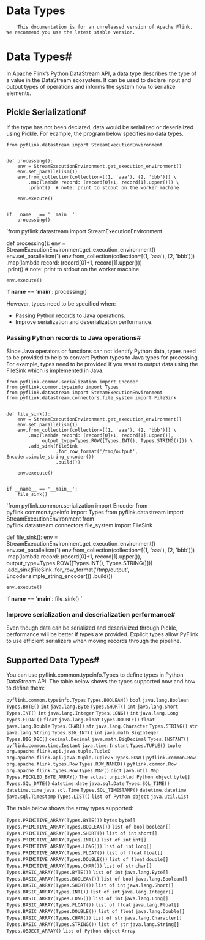 # Data Types


> 
        This documentation is for an unreleased version of Apache Flink. We recommend you use the latest stable version.
    


# Data Types#


In Apache Flink’s Python DataStream API, a data type describes the type of a value in the DataStream ecosystem.
It can be used to declare input and output types of operations and informs the system how to serialize elements.


## Pickle Serialization#


If the type has not been declared, data would be serialized or deserialized using Pickle.
For example, the program below specifies no data types.


```
from pyflink.datastream import StreamExecutionEnvironment


def processing():
    env = StreamExecutionEnvironment.get_execution_environment()
    env.set_parallelism(1)
    env.from_collection(collection=[(1, 'aaa'), (2, 'bbb')]) \
        .map(lambda record: (record[0]+1, record[1].upper())) \
        .print()  # note: print to stdout on the worker machine

    env.execute()


if __name__ == '__main__':
    processing()

```

`from pyflink.datastream import StreamExecutionEnvironment


def processing():
    env = StreamExecutionEnvironment.get_execution_environment()
    env.set_parallelism(1)
    env.from_collection(collection=[(1, 'aaa'), (2, 'bbb')]) \
        .map(lambda record: (record[0]+1, record[1].upper())) \
        .print()  # note: print to stdout on the worker machine

    env.execute()


if __name__ == '__main__':
    processing()
`

However, types need to be specified when:

* Passing Python records to Java operations.
* Improve serialization and deserialization performance.

### Passing Python records to Java operations#


Since Java operators or functions can not identify Python data, types need to be provided to help to convert Python types to Java types for processing.
For example, types need to be provided if you want to output data using the FileSink which is implemented in Java.


```
from pyflink.common.serialization import Encoder
from pyflink.common.typeinfo import Types
from pyflink.datastream import StreamExecutionEnvironment
from pyflink.datastream.connectors.file_system import FileSink


def file_sink():
    env = StreamExecutionEnvironment.get_execution_environment()
    env.set_parallelism(1)
    env.from_collection(collection=[(1, 'aaa'), (2, 'bbb')]) \
        .map(lambda record: (record[0]+1, record[1].upper()),
             output_type=Types.ROW([Types.INT(), Types.STRING()])) \
        .add_sink(FileSink
                  .for_row_format('/tmp/output', Encoder.simple_string_encoder())
                  .build())

    env.execute()


if __name__ == '__main__':
    file_sink()

```

`from pyflink.common.serialization import Encoder
from pyflink.common.typeinfo import Types
from pyflink.datastream import StreamExecutionEnvironment
from pyflink.datastream.connectors.file_system import FileSink


def file_sink():
    env = StreamExecutionEnvironment.get_execution_environment()
    env.set_parallelism(1)
    env.from_collection(collection=[(1, 'aaa'), (2, 'bbb')]) \
        .map(lambda record: (record[0]+1, record[1].upper()),
             output_type=Types.ROW([Types.INT(), Types.STRING()])) \
        .add_sink(FileSink
                  .for_row_format('/tmp/output', Encoder.simple_string_encoder())
                  .build())

    env.execute()


if __name__ == '__main__':
    file_sink()
`

### Improve serialization and deserialization performance#


Even though data can be serialized and deserialized through Pickle, performance will be better if types are provided.
Explicit types allow PyFlink to use efficient serializers when moving records through the pipeline.


## Supported Data Types#


You can use pyflink.common.typeinfo.Types to define types in Python DataStream API.
The table below shows the types supported now and how to define them:

`pyflink.common.typeinfo.Types`
`Types.BOOLEAN()`
`bool`
`java.lang.Boolean`
`Types.BYTE()`
`int`
`java.lang.Byte`
`Types.SHORT()`
`int`
`java.lang.Short`
`Types.INT()`
`int`
`java.lang.Integer`
`Types.LONG()`
`int`
`java.lang.Long`
`Types.FLOAT()`
`float`
`java.lang.Float`
`Types.DOUBLE()`
`float`
`java.lang.Double`
`Types.CHAR()`
`str`
`java.lang.Character`
`Types.STRING()`
`str`
`java.lang.String`
`Types.BIG_INT()`
`int`
`java.math.BigInteger`
`Types.BIG_DEC()`
`decimal.Decimal`
`java.math.BigDecimal`
`Types.INSTANT()`
`pyflink.common.time.Instant`
`java.time.Instant`
`Types.TUPLE()`
`tuple`
`org.apache.flink.api.java.tuple.Tuple0`
`org.apache.flink.api.java.tuple.Tuple25`
`Types.ROW()`
`pyflink.common.Row`
`org.apache.flink.types.Row`
`Types.ROW_NAMED()`
`pyflink.common.Row`
`org.apache.flink.types.Row`
`Types.MAP()`
`dict`
`java.util.Map`
`Types.PICKLED_BYTE_ARRAY()`
`The actual unpickled Python object`
`byte[]`
`Types.SQL_DATE()`
`datetime.date`
`java.sql.Date`
`Types.SQL_TIME()`
`datetime.time`
`java.sql.Time`
`Types.SQL_TIMESTAMP()`
`datetime.datetime`
`java.sql.Timestamp`
`Types.LIST()`
`list of Python object`
`java.util.List`

The table below shows the array types supported:

`Types.PRIMITIVE_ARRAY(Types.BYTE())`
`bytes`
`byte[]`
`Types.PRIMITIVE_ARRAY(Types.BOOLEAN())`
`list of bool`
`boolean[]`
`Types.PRIMITIVE_ARRAY(Types.SHORT())`
`list of int`
`short[]`
`Types.PRIMITIVE_ARRAY(Types.INT())`
`list of int`
`int[]`
`Types.PRIMITIVE_ARRAY(Types.LONG())`
`list of int`
`long[]`
`Types.PRIMITIVE_ARRAY(Types.FLOAT())`
`list of float`
`float[]`
`Types.PRIMITIVE_ARRAY(Types.DOUBLE())`
`list of float`
`double[]`
`Types.PRIMITIVE_ARRAY(Types.CHAR())`
`list of str`
`char[]`
`Types.BASIC_ARRAY(Types.BYTE())`
`list of int`
`java.lang.Byte[]`
`Types.BASIC_ARRAY(Types.BOOLEAN())`
`list of bool`
`java.lang.Boolean[]`
`Types.BASIC_ARRAY(Types.SHORT())`
`list of int`
`java.lang.Short[]`
`Types.BASIC_ARRAY(Types.INT())`
`list of int`
`java.lang.Integer[]`
`Types.BASIC_ARRAY(Types.LONG())`
`list of int`
`java.lang.Long[]`
`Types.BASIC_ARRAY(Types.FLOAT())`
`list of float`
`java.lang.Float[]`
`Types.BASIC_ARRAY(Types.DOUBLE())`
`list of float`
`java.lang.Double[]`
`Types.BASIC_ARRAY(Types.CHAR())`
`list of str`
`java.lang.Character[]`
`Types.BASIC_ARRAY(Types.STRING())`
`list of str`
`java.lang.String[]`
`Types.OBJECT_ARRAY()`
`list of Python object`
`Array`